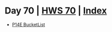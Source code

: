 # Day 70 | [HWS 70](https://www.hackingwithswift.com/100/swiftui/70) | [Index](https://github.com/JulesMoorhouse/100DaysOfSwiftUI/blob/main/README.md)

- [P14E BucketList](https://github.com/JulesMoorhouse/100DaysOfSwiftUI/blob/main/P14E%20BucketList/P14E%20BucketList/ContentView.swift) 